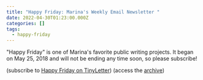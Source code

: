 ```yaml
---
title: "Happy Friday: Marina's Weekly Email Newsletter "
date: 2022-04-30T01:23:00.000Z
categories: []
tags:
  - happy-friday
---
```

"Happy Friday" is one of Marina's favorite public writing projects. It began on May 25, 2018 and will not be ending any time soon, so please subscribe! 

(subscribe to [Happy Friday on TinyLetter](http://tinyletter.com/mtinone)) (access the [archive](https://www.mtinone.com/happyfriday/))